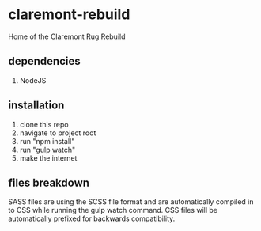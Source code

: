 # claremont-rebuild
Home of the Claremont Rug Rebuild

## dependencies
1. NodeJS

## installation
1. clone this repo
2. navigate to project root
3. run "npm install"
4. run "gulp watch"
5. make the internet

## files breakdown
SASS files are using the SCSS file format and are automatically compiled in to CSS while running the gulp watch command. CSS files will be automatically prefixed for backwards compatibility.


